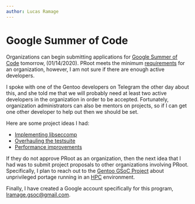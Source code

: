 ```yaml
---
author: Lucas Ramage
---
```


# Google Summer of Code

Organizations can begin submitting applications for [Google Summer of Code][gsoc] tomorrow, (01/14/2020).
PRoot meets the minimum [requirements][gsoc-terms] for an organization,
however, I am not sure if there are enough active developers.

I spoke with one of the Gentoo developers on Telegram the other day about this, and she told me that
we will probably need at least two active developers in the organization in order to be accepted.
Fortunately, organization administrators can also be mentors on projects, so if I can get one other
developer to help out then we should be set.

Here are some project ideas I had:

- [Implementing libseccomp](https://github.com/proot-me/proot/issues/195)
- [Overhauling the testsuite](https://github.com/proot-me/proot/issues/164)
- [Performance improvements](https://github.com/proot-me/proot/issues/124)

If they do not approve PRoot as an organization, then the next idea that I had was to submit
project proposals to other organizations involving PRoot. Specifically, I plan to reach out
to the [Gentoo GSoC Project][gentoo-gsoc] about unprivileged portage running in an [HPC][hpc-wiki] environment.

Finally, I have created a Google account specifically for this program, <lramage.gsoc@gmail.com>.

[gentoo-gsoc]: https://wiki.gentoo.org/wiki/Google_Summer_of_Code/2019/Ideas/Your_idea_here
[gsoc]: https://summerofcode.withgoogle.com
[gsoc-terms]: https://summerofcode.withgoogle.com/terms/org
[hpc-wiki]: https://en.wikipedia.org/wiki/Supercomputer
